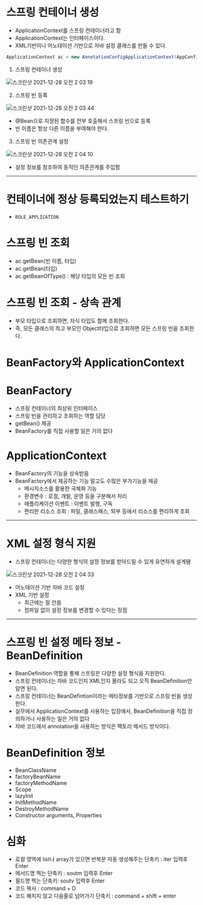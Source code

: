 # 스프링 컨테이너 생성

- ApplicationContext를 스프링 컨테이너라고 함
- ApplicationContext는 인터페이스이다.
- XML기반이나 어노테이션 기반으로 자바 설정 클래스를 만들 수 있다.

```java
ApplicationContext ac = new AnnotationConfigApplicationContext(AppConfig.class);
```

1. 스프링 컨테이너 생성

![스크린샷 2021-12-28 오전 2 03 19](https://user-images.githubusercontent.com/66231761/147492629-4f565dd4-02c9-4efc-a98d-3d6f3caf0dba.png)

2. 스프링 빈 등록

![스크린샷 2021-12-28 오전 2 03 44](https://user-images.githubusercontent.com/66231761/147492658-2533345e-d696-41dd-927f-09c233e7af6a.png)

- @Bean으로 지정된 함수를 전부 호출해서 스프링 빈으로 등록
- 빈 이름은 항상 다른 이름을 부여해야 한다.

3. 스프링 빈 의존관계 설정

![스크린샷 2021-12-28 오전 2 04 10](https://user-images.githubusercontent.com/66231761/147492675-f492ba0e-2647-4b3e-846a-b672e6b68e2f.png)

- 설정 정보를 참조하여 동적인 의존관계를 주입함

---

# 컨테이너에 정상 등록되었는지 테스트하기

- `ROLE_APPLICATION`

# 스프링 빈 조회

- ac.getBean(빈 이름, 타입)
- ac.getBean(타입)
- ac.getBeanOfType() : 해당 타입의 모든 빈 조회

# 스프링 빈 조회 - 상속 관계

- 부모 타입으로 조회하면, 자식 타입도 함께 조회한다.
- 즉, 모든 클래스의 최고 부모인 Object타입으로 조회하면 모든 스프링 빈을 조회한다.

# BeanFactory와 ApplicationContext

# BeanFactory

- 스프링 컨테이너의 최상위 인터페이스
- 스프링 빈을 관리하고 조회하는 역할 담당
- getBean() 제공
- BeanFactory를 직접 사용할 일은 거의 없다

# ApplicationContext

- BeanFactory의 기능을 상속받음
- BeanFactory에서 제공하는 기능 말고도 수많은 부가기능을 제공
    - 메시지소스를 활용한 국체화 기능
    - 환경변수 : 로컬, 개발, 운영 등을 구분해서 처리
    - 애플리케이션 이벤트 : 이벤트 발행, 구독
    - 편리한 리소스 조회 : 파일, 클래스패스, 외부 등에서 리소스를 편리하게 조회

---

# XML 설정 형식 지원

- 스프링 컨테이너는 다양한 형식의 설정 정보를 받아드릴 수 있게 유연하게 설계됌

![스크린샷 2021-12-28 오전 2 04 33](https://user-images.githubusercontent.com/66231761/147492702-d321bf82-a044-444e-b542-151a78f2dbc6.png)
    
- 어노테이션 기반 자바 코드 설정
- XML 기반 설정
    - 최근에는 잘 안씀
    - 컴파일 없이 설정 정보를 변경할 수 있다는 장점

---

# 스프링 빈 설정 메타 정보 - BeanDefinition

- BeanDefinition 역할을 통해 스프링은 다양한 설정 형식을 지원한다.
- 스프링 컨테이너는 자바 코드인지 XML인지 몰라도 되고 오직 BeanDefinition만 알면 된다.
- 스프링 컨테이너는 BeanDefintion이라는 메타정보를 기반으로 스프링 빈을 생성한다.
- 실무에서 ApplicationContext를 사용하는 입장에서, BeanDefinition을 직접 정의하거나 사용하는 일은 거의 없다
- 자바 코드에서 annotation을 사용하는 방식은 팩토리 메서드 방식이다.

# BeanDefinition 정보

- BeanClassName
- factoryBeanName
- factoryMethodName
- Scope
- lazyInit
- InitMethodName
- DestroyMethodName
- Constructor arguments, Properties

# 심화

- 로컬 영역에 list나 array가 있으면 반복문 자동 생성해주는 단축키 : iter 입력후 Enter
- 메서드명 찍는 단축키 : soutm 입력후 Enter
- 필드명 찍는 단축키: soutv 입력후 Enter
- 코드 복사 : command + D
- 코드 해치지 않고 다음줄로 넘어가기 단축키 : command + shift + enter

